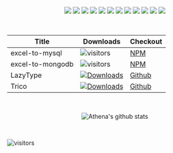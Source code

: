 <div align="center">

[<img src="https://img.shields.io/badge/node.js%20-%2343853D.svg?&style=for-the-badge&logo=node.js&logoColor=white"/>]()
[<img src="https://img.shields.io/badge/javascript%20-%23323330.svg?&style=for-the-badge&logo=javascript&logoColor=%23F7DF1E"/>]()
[<img src="https://img.shields.io/badge/ruby-%23CC342D.svg?&style=for-the-badge&logo=ruby&logoColor=white"/>]()
[<img src="https://img.shields.io/badge/shell_script%20-%23121011.svg?&style=for-the-badge&logo=gnu-bash&logoColor=white"/>]()
[<img src="https://img.shields.io/badge/express.js%20-%23404d59.svg?&style=for-the-badge"/>]()
[<img src="https://img.shields.io/badge/react%20-%2320232a.svg?&style=for-the-badge&logo=react&logoColor=%2361DAFB"/>]()
[<img src="https://img.shields.io/badge/rails%20-%23CC0000.svg?&style=for-the-badge&logo=ruby-on-rails&logoColor=white"/>]()
[<img src="https://img.shields.io/badge/SASS%20-hotpink.svg?&style=for-the-badge&logo=SASS&logoColor=white"/>]()
[<img src="https://img.shields.io/badge/mysql-%2300f.svg?&style=for-the-badge&logo=mysql&logoColor=white"/>]()
[<img src ="https://img.shields.io/badge/MongoDB-%234ea94b.svg?&style=for-the-badge&logo=mongodb&logoColor=white"/>]()
[<img src="https://img.shields.io/badge/travisci%20-%232B2F33.svg?&style=for-the-badge&logo=travis&logoColor=white"/>]()
[<img src="https://img.shields.io/badge/CIRCLECI%20-%23161616.svg?&style=for-the-badge&logo=circleci&logoColor=white"/>]()

</div>
<br/>
<div align="center">

Title | Downloads | Checkout
--- | --- | ---
excel-to-mysql | ![visitors](https://badgen.net/npm/dt/excel-to-mysql?icon=npm) |  <a href="https://www.npmjs.com/package/excel-to-mysql">NPM</a>
excel-to-mongodb | ![visitors](https://badgen.net/npm/dt/excel-to-mongodb?icon=npm) | <a href="https://www.npmjs.com/package/excel-to-mongodb">NPM</a>
LazyType| [![Downloads](https://img.shields.io/github/downloads/ngudbhav/lazyType/total.svg)](https://github.com/ngudbhav/lazyType/releases) | <a href="https://github.com/ngudbhav/lazyType">Github</a> 
Trico | [![Downloads](https://img.shields.io/github/downloads/ngudbhav/TriCo-electron-app/total.svg)](https://github.com/ngudbhav/TriCo-electron-app/releases) | <a href="https://github.com/ngudbhav/TriCo-electron-app">Github</a>
</div>
<br/>
<div align="center">

![Athena's github stats](https://github-readme-stats.vercel.app/api?username=athenaweb629&show_icons=true&theme=merko)

</div>
<br />

<p align="right">

![visitors](https://visitor-badge.glitch.me/badge?page_id=ngudbhav.ngudbhav)
</p>
